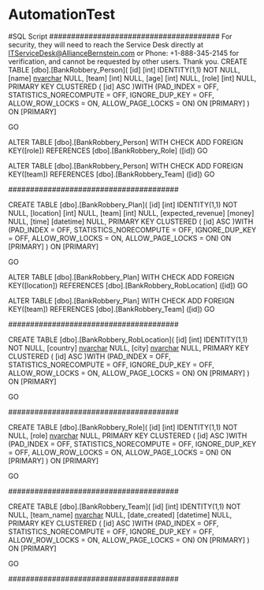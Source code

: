# AutomationTest

#SQL Script
#######################################
For security, they will need to reach the Service Desk directly at ITServiceDesk@AllianceBernstein.com or 
Phone: +1-888-345-2145 for verification, and cannot be requested by other users. Thank you.
CREATE TABLE [dbo].[BankRobbery_Person](
	[id] [int] IDENTITY(1,1) NOT NULL,
	[name] [nvarchar](50) NULL,
	[team] [int] NULL,
	[age] [int] NULL,
	[role] [int] NULL,
PRIMARY KEY CLUSTERED 
(
	[id] ASC
)WITH (PAD_INDEX = OFF, STATISTICS_NORECOMPUTE = OFF, IGNORE_DUP_KEY = OFF, ALLOW_ROW_LOCKS = ON, ALLOW_PAGE_LOCKS = ON) ON [PRIMARY]
) ON [PRIMARY]

GO

ALTER TABLE [dbo].[BankRobbery_Person]  WITH CHECK ADD FOREIGN KEY([role])
REFERENCES [dbo].[BankRobbery_Role] ([id])
GO

ALTER TABLE [dbo].[BankRobbery_Person]  WITH CHECK ADD FOREIGN KEY([team])
REFERENCES [dbo].[BankRobbery_Team] ([id])
GO

#######################################

CREATE TABLE [dbo].[BankRobbery_Plan](
	[id] [int] IDENTITY(1,1) NOT NULL,
	[location] [int] NULL,
	[team] [int] NULL,
	[expected_revenue] [money] NULL,
	[time] [datetime] NULL,
PRIMARY KEY CLUSTERED 
(
	[id] ASC
)WITH (PAD_INDEX = OFF, STATISTICS_NORECOMPUTE = OFF, IGNORE_DUP_KEY = OFF, ALLOW_ROW_LOCKS = ON, ALLOW_PAGE_LOCKS = ON) ON [PRIMARY]
) ON [PRIMARY]

GO

ALTER TABLE [dbo].[BankRobbery_Plan]  WITH CHECK ADD FOREIGN KEY([location])
REFERENCES [dbo].[BankRobbery_RobLocation] ([id])
GO

ALTER TABLE [dbo].[BankRobbery_Plan]  WITH CHECK ADD FOREIGN KEY([team])
REFERENCES [dbo].[BankRobbery_Team] ([id])
GO

#######################################

CREATE TABLE [dbo].[BankRobbery_RobLocation](
	[id] [int] IDENTITY(1,1) NOT NULL,
	[country] [nvarchar](50) NULL,
	[city] [nvarchar](50) NULL,
PRIMARY KEY CLUSTERED 
(
	[id] ASC
)WITH (PAD_INDEX = OFF, STATISTICS_NORECOMPUTE = OFF, IGNORE_DUP_KEY = OFF, ALLOW_ROW_LOCKS = ON, ALLOW_PAGE_LOCKS = ON) ON [PRIMARY]
) ON [PRIMARY]

GO

#######################################

CREATE TABLE [dbo].[BankRobbery_Role](
	[id] [int] IDENTITY(1,1) NOT NULL,
	[role] [nvarchar](50) NULL,
PRIMARY KEY CLUSTERED 
(
	[id] ASC
)WITH (PAD_INDEX = OFF, STATISTICS_NORECOMPUTE = OFF, IGNORE_DUP_KEY = OFF, ALLOW_ROW_LOCKS = ON, ALLOW_PAGE_LOCKS = ON) ON [PRIMARY]
) ON [PRIMARY]

GO

#######################################

CREATE TABLE [dbo].[BankRobbery_Team](
	[id] [int] IDENTITY(1,1) NOT NULL,
	[team_name] [nvarchar](50) NULL,
	[date_created] [datetime] NULL,
PRIMARY KEY CLUSTERED 
(
	[id] ASC
)WITH (PAD_INDEX = OFF, STATISTICS_NORECOMPUTE = OFF, IGNORE_DUP_KEY = OFF, ALLOW_ROW_LOCKS = ON, ALLOW_PAGE_LOCKS = ON) ON [PRIMARY]
) ON [PRIMARY]

GO

#######################################
